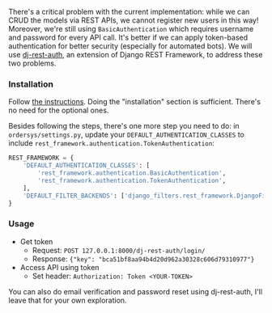 There's a critical problem with the current implementation: while we can CRUD the models via REST APIs, we cannot
register new users in this way! Moreover, we're still using `BasicAuthentication` which requires username and password
for every API call. It's better if we can apply token-based authentication for better security (especially for automated
bots). We will use [dj-rest-auth](https://dj-rest-auth.readthedocs.io/en/latest/introduction.html), an extension of
Django REST Framework, to address these two problems.

### Installation

Follow [the instructions](https://dj-rest-auth.readthedocs.io/en/latest/installation.html). Doing the "installation"
section is sufficient. There's no need for the optional ones.

Besides following the steps, there's one more step you need to do: in `ordersys/settings.py`, update
your `DEFAULT_AUTHENTICATION_CLASSES` to include `rest_framework.authentication.TokenAuthentication`:

```python
REST_FRAMEWORK = {
    'DEFAULT_AUTHENTICATION_CLASSES': [
        'rest_framework.authentication.BasicAuthentication',
        'rest_framework.authentication.TokenAuthentication',
    ],
    'DEFAULT_FILTER_BACKENDS': ['django_filters.rest_framework.DjangoFilterBackend']
}
```

### Usage

* Get token
    * Request: `POST 127.0.0.1:8000/dj-rest-auth/login/`
    * Response: `{"key": "bca51bf8aa94b4d20d962a30328c606d79310977"}`
* Access API using token
    * Set header: `Authorization: Token <YOUR-TOKEN>`

You can also do email verification and password reset using dj-rest-auth, I'll leave that for your own exploration.